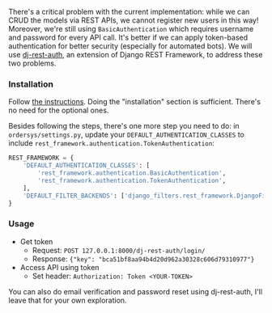 There's a critical problem with the current implementation: while we can CRUD the models via REST APIs, we cannot
register new users in this way! Moreover, we're still using `BasicAuthentication` which requires username and password
for every API call. It's better if we can apply token-based authentication for better security (especially for automated
bots). We will use [dj-rest-auth](https://dj-rest-auth.readthedocs.io/en/latest/introduction.html), an extension of
Django REST Framework, to address these two problems.

### Installation

Follow [the instructions](https://dj-rest-auth.readthedocs.io/en/latest/installation.html). Doing the "installation"
section is sufficient. There's no need for the optional ones.

Besides following the steps, there's one more step you need to do: in `ordersys/settings.py`, update
your `DEFAULT_AUTHENTICATION_CLASSES` to include `rest_framework.authentication.TokenAuthentication`:

```python
REST_FRAMEWORK = {
    'DEFAULT_AUTHENTICATION_CLASSES': [
        'rest_framework.authentication.BasicAuthentication',
        'rest_framework.authentication.TokenAuthentication',
    ],
    'DEFAULT_FILTER_BACKENDS': ['django_filters.rest_framework.DjangoFilterBackend']
}
```

### Usage

* Get token
    * Request: `POST 127.0.0.1:8000/dj-rest-auth/login/`
    * Response: `{"key": "bca51bf8aa94b4d20d962a30328c606d79310977"}`
* Access API using token
    * Set header: `Authorization: Token <YOUR-TOKEN>`

You can also do email verification and password reset using dj-rest-auth, I'll leave that for your own exploration.